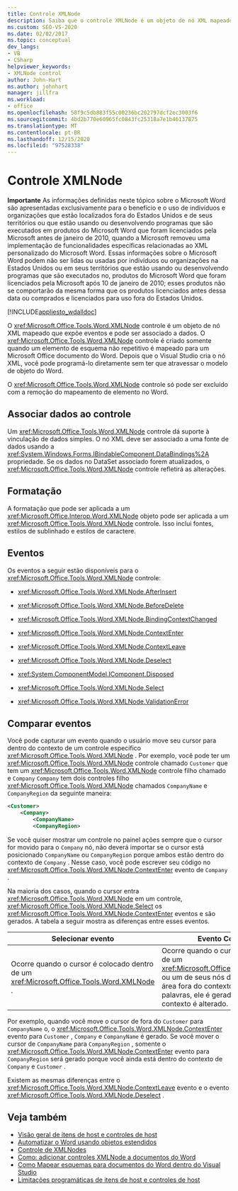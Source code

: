 ```yaml
---
title: Controle XMLNode
description: Saiba que o controle XMLNode é um objeto de nó XML mapeado que expõe eventos e pode ser associado a dados.
ms.custom: SEO-VS-2020
ms.date: 02/02/2017
ms.topic: conceptual
dev_langs:
- VB
- CSharp
helpviewer_keywords:
- XMLNode control
author: John-Hart
ms.author: johnhart
manager: jillfra
ms.workload:
- office
ms.openlocfilehash: 58f9c5db883f55c00236bc202797dcf2ec3003f6
ms.sourcegitcommit: 4bd2b770e60965fc0843fc25318a7e1b46137875
ms.translationtype: MT
ms.contentlocale: pt-BR
ms.lasthandoff: 12/15/2020
ms.locfileid: "97528338"
---
```

# <a name="xmlnode-control"></a>Controle XMLNode
  **Importante** As informações definidas neste tópico sobre o Microsoft Word são apresentadas exclusivamente para o benefício e o uso de indivíduos e organizações que estão localizados fora do Estados Unidos e de seus territórios ou que estão usando ou desenvolvendo programas que são executados em produtos do Microsoft Word que foram licenciados pela Microsoft antes de janeiro de 2010, quando a Microsoft removeu uma implementação de funcionalidades específicas relacionadas ao XML personalizado do Microsoft Word. Essas informações sobre o Microsoft Word podem não ser lidas ou usadas por indivíduos ou organizações na Estados Unidos ou em seus territórios que estão usando ou desenvolvendo programas que são executados no, produtos do Microsoft Word que foram licenciados pela Microsoft após 10 de janeiro de 2010; esses produtos não se comportarão da mesma forma que os produtos licenciados antes dessa data ou comprados e licenciados para uso fora do Estados Unidos.

 [!INCLUDE[appliesto_wdalldoc](../vsto/includes/appliesto-wdalldoc-md.md)]

 O <xref:Microsoft.Office.Tools.Word.XMLNode> controle é um objeto de nó XML mapeado que expõe eventos e pode ser associado a dados. O <xref:Microsoft.Office.Tools.Word.XMLNode> controle é criado somente quando um elemento de esquema não repetitivo é mapeado para um Microsoft Office documento do Word. Depois que o Visual Studio cria o nó XML, você pode programá-lo diretamente sem ter que atravessar o modelo de objeto do Word.

 O <xref:Microsoft.Office.Tools.Word.XMLNode> controle só pode ser excluído com a remoção do mapeamento de elemento no Word.

## <a name="bind-data-to-the-control"></a>Associar dados ao controle
 Um <xref:Microsoft.Office.Tools.Word.XMLNode> controle dá suporte à vinculação de dados simples. O nó XML deve ser associado a uma fonte de dados usando a <xref:System.Windows.Forms.IBindableComponent.DataBindings%2A> propriedade. Se os dados no DataSet associado forem atualizados, o <xref:Microsoft.Office.Tools.Word.XMLNode> controle refletirá as alterações.

## <a name="formatting"></a>Formatação
 A formatação que pode ser aplicada a um <xref:Microsoft.Office.Interop.Word.XMLNode> objeto pode ser aplicada a um <xref:Microsoft.Office.Tools.Word.XMLNode> controle. Isso inclui fontes, estilos de sublinhado e estilos de caractere.

## <a name="events"></a>Eventos
 Os eventos a seguir estão disponíveis para o <xref:Microsoft.Office.Tools.Word.XMLNode> controle:

- <xref:Microsoft.Office.Tools.Word.XMLNode.AfterInsert>

- <xref:Microsoft.Office.Tools.Word.XMLNode.BeforeDelete>

- <xref:Microsoft.Office.Tools.Word.XMLNode.BindingContextChanged>

- <xref:Microsoft.Office.Tools.Word.XMLNode.ContextEnter>

- <xref:Microsoft.Office.Tools.Word.XMLNode.ContextLeave>

- <xref:Microsoft.Office.Tools.Word.XMLNode.Deselect>

- <xref:System.ComponentModel.IComponent.Disposed>

- <xref:Microsoft.Office.Tools.Word.XMLNode.Select>

- <xref:Microsoft.Office.Tools.Word.XMLNode.ValidationError>

## <a name="compare-events"></a>Comparar eventos
 Você pode capturar um evento quando o usuário move seu cursor para dentro do contexto de um controle específico <xref:Microsoft.Office.Tools.Word.XMLNode> . Por exemplo, você pode ter um <xref:Microsoft.Office.Tools.Word.XMLNode> controle chamado `Customer` que tem um <xref:Microsoft.Office.Tools.Word.XMLNode> controle filho chamado e `Company` `Company` tem dois controles filho <xref:Microsoft.Office.Tools.Word.XMLNode> chamados `CompanyName` e `CompanyRegion` da seguinte maneira:

```xml
<Customer>
    <Company>
        <CompanyName>
        <CompanyRegion>
```

 Se você quiser mostrar um controle no painel ações sempre que o cursor for movido para o `Company` nó, não deverá importar se o cursor está posicionado `CompanyName` ou `CompanyRegion` porque ambos estão dentro do contexto de `Company` . Nesse caso, você pode escrever seu código no <xref:Microsoft.Office.Tools.Word.XMLNode.ContextEnter> evento de `Company` .

 Na maioria dos casos, quando o cursor entra <xref:Microsoft.Office.Tools.Word.XMLNode> em um controle, <xref:Microsoft.Office.Tools.Word.XMLNode.Select> os <xref:Microsoft.Office.Tools.Word.XMLNode.ContextEnter> eventos e são gerados. A tabela a seguir mostra as diferenças entre esses eventos.

|Selecionar evento|Evento ContextEnter|
|------------------|------------------------|
|Ocorre quando o cursor é colocado dentro de um <xref:Microsoft.Office.Tools.Word.XMLNode> .|Ocorre quando o cursor é colocado dentro de um <xref:Microsoft.Office.Tools.Word.XMLNode> ou um de seus nós descendentes, de uma área fora do contexto do nó. Em outras palavras, ele é gerado somente quando o contexto é alterado.|

 Por exemplo, quando você move o cursor de fora do `Customer` para `CompanyName` o, o <xref:Microsoft.Office.Tools.Word.XMLNode.ContextEnter> evento para `Customer` , `Company` e `CompanyName` é gerado. Se você mover o cursor de `CompanyName` para `CompanyRegion` , somente o <xref:Microsoft.Office.Tools.Word.XMLNode.ContextEnter> evento para `CompanyRegion` será gerado porque você ainda está dentro do contexto de `Company` e `Customer` .

 Existem as mesmas diferenças entre o <xref:Microsoft.Office.Tools.Word.XMLNode.ContextLeave> evento e o evento <xref:Microsoft.Office.Tools.Word.XMLNode.Deselect> .

## <a name="see-also"></a>Veja também
- [Visão geral de itens de host e controles de host](../vsto/host-items-and-host-controls-overview.md)
- [Automatizar o Word usando objetos estendidos](../vsto/automating-word-by-using-extended-objects.md)
- [Controle de XMLNodes](../vsto/xmlnodes-control.md)
- [Como: adicionar controles XMLNode a documentos do Word](../vsto/how-to-add-xmlnode-controls-to-word-documents.md)
- [Como Mapear esquemas para documentos do Word dentro do Visual Studio](../vsto/how-to-map-schemas-to-word-documents-inside-visual-studio.md)
- [Limitações programáticas de itens de host e controles de host](../vsto/programmatic-limitations-of-host-items-and-host-controls.md)
